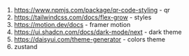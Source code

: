 1. https://www.npmjs.com/package/qr-code-styling - qr
2. https://tailwindcss.com/docs/flex-grow - styles
3. https://motion.dev/docs - framer motion
4. https://ui.shadcn.com/docs/dark-mode/next - dark theme
5. https://daisyui.com/theme-generator - colors theme
6. zustand
